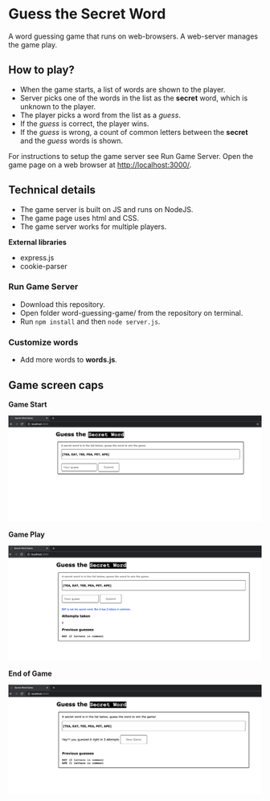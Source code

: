 # Guess the Secret Word
A word guessing game that runs on web-browsers. A web-server manages the game play. 

## How to play?
* When the game starts, a list of words are shown to the player.
* Server picks one of the words in the list as the __secret__ word, which is unknown to the player.
* The player picks a word from the list as a _guess_.
* If the _guess_ is correct, the player wins. 
* If the _guess_ is wrong, a count of common letters between the __secret__ and the _guess_ words is shown.

For instructions to setup the game server see Run Game Server.
Open the game page on a web browser at [http://localhost:3000/](http://localhost:3000/).

## Technical details
* The game server is built on JS and runs on NodeJS.
* The game page uses html and CSS.
* The game server works for multiple players.

__External libraries__

* express.js
* cookie-parser

### Run Game Server
* Download this repository.
* Open folder word-guessing-game/ from the repository on terminal.
* Run `npm install` and then `node server.js`.

### Customize words
* Add more words to __words.js__.

## Game screen caps

__Game Start__

![Game Start](./images/Game_Start.png)

__Game Play__

![Game Play](./images/Game_Play.png)

__End of Game__

![End of Game](./images/Game_Ended.png)
